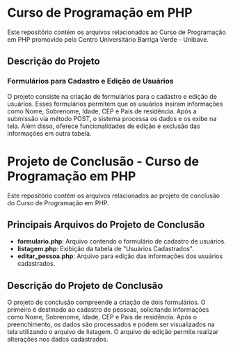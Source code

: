# Curso de Programação em PHP

Este repositório contém os arquivos relacionados ao Curso de Programação em PHP promovido pelo Centro Universitário Barriga Verde - Unibave.

## Descrição do Projeto

### Formulários para Cadastro e Edição de Usuários

O projeto consiste na criação de formulários para o cadastro e edição de usuários. Esses formulários permitem que os usuários insiram informações como Nome, Sobrenome, Idade, CEP e País de residência. Após a submissão via método POST, o sistema processa os dados e os exibe na tela. Além disso, oferece funcionalidades de edição e exclusão das informações em outra tabela.

# Projeto de Conclusão - Curso de Programação em PHP

Este repositório contém os arquivos relacionados ao projeto de conclusão do Curso de Programação em PHP.

## Principais Arquivos do Projeto de Conclusão

- **formulario.php**: Arquivo contendo o formulário de cadastro de usuários.
- **listagem.php**: Exibição da tabela de "Usuários Cadastrados".
- **editar_pessoa.php**: Arquivo para edição das informações dos usuários cadastrados.

## Descrição do Projeto de Conclusão

O projeto de conclusão compreende a criação de dois formulários. O primeiro é destinado ao cadastro de pessoas, solicitando informações como Nome, Sobrenome, Idade, CEP e País de residência. Após o preenchimento, os dados são processados e podem ser visualizados na tela utilizando o arquivo de listagem. O arquivo de edição permite realizar alterações nos dados cadastrados.
